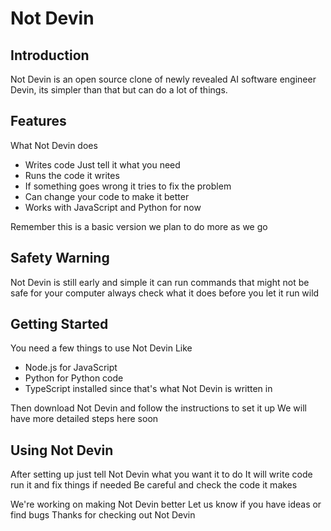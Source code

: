 # Not Devin

## Introduction

Not Devin is an open source clone of newly revealed AI software engineer Devin, its simpler than that but can do a lot of things.

## Features

What Not Devin does

- Writes code Just tell it what you need
- Runs the code it writes
- If something goes wrong it tries to fix the problem
- Can change your code to make it better
- Works with JavaScript and Python for now

Remember this is a basic version we plan to do more as we go

## Safety Warning

Not Devin is still early and simple it can run commands that might not be safe for your computer always check what it does before you let it run wild

## Getting Started

You need a few things to use Not Devin Like

- Node.js for JavaScript
- Python for Python code
- TypeScript installed since that's what Not Devin is written in

Then download Not Devin and follow the instructions to set it up We will have more detailed steps here soon

## Using Not Devin

After setting up just tell Not Devin what you want it to do It will write code run it and fix things if needed Be careful and check the code it makes

We're working on making Not Devin better Let us know if you have ideas or find bugs Thanks for checking out Not Devin
